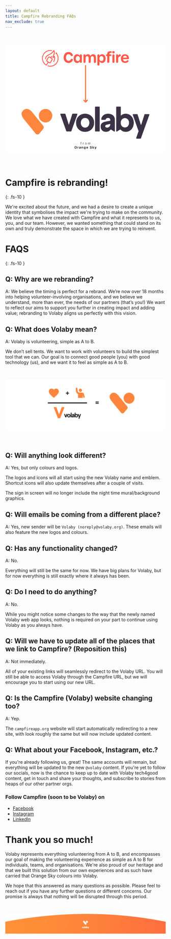 ```yaml
---
layout: default
title: Campfire Rebranding FAQs
nav_exclude: true
---
```


<style>
img {
   margin-top: 32px;
   margin-bottom: 32px;
}
</style>

<!-- FAQs for volunteers -->

![Volaby, from Orange Sky](./assets/volaby-faqs-for-managers/volaby-banner-grab.png)

# Campfire is rebranding!
{: .fs-10 }

We're excited about the future, and we had a desire to create a unique identity that symbolises the impact we're trying to make on the community. We love what we have created with Campfire and what it represents to us, you, and our team. However, we wanted something that could stand on its own and truly demonstrate the space in which we are trying to reinvent. 

# FAQS
{: .fs-10 }

## Q: Why are we rebranding?

A: We believe the timing is perfect for a rebrand. We’re now over 18 months into helping volunteer-involving organisations, and we believe we understand, more than ever, the needs of our partners (that’s you!) We want to reflect our aims to support you further in creating impact and adding value; rebranding to Volaby aligns us perfectly with this vision.

## Q: What does Volaby mean?

A: Volaby is volunteering, simple as A to B.

We don’t sell tents. We want to work with volunteers to build the simplest tool that we can. Our goal is to connect good people (you) with good technology (us), and we want it to feel as simple as A to B.

![What does the Volaby logo mean: Heart and hands up for volunteering](./assets/volaby-faqs-for-managers/volaby-logo-equation.png)

## Q: Will anything look different?

A: Yes, but only colours and logos.

The logos and icons will all start using the new Volaby name and emblem. Shortcut icons will also update themselves after a couple of visits.

The sign in screen will no longer include the night time mural/background graphics.

## Q: Will emails be coming from a different place?

A: Yes, new sender will be `Volaby (noreply@volaby.org)`. These emails will also feature the new logos and colours.

## Q: Has any functionality changed?

A: No.

Everything will still be the same for now. We have big plans for Volaby, but for now everything is still exactly where it always has been.

## Q: Do I need to do anything?

A: No.

While you might notice some changes to the way that the newly named Volaby web app looks, nothing is required on your part to continue using Volaby as you always have. 

## Q: Will we have to update all of the places that we link to Campfire? (Reposition this)

A: Not immediately.

All of your existing links will seamlessly redirect to the Volaby URL. You will still be able to access Volaby through the Campfire URL, but we will encourage you to start using our new URL.

## Q: Is the Campfire (Volaby) website changing too?

A: Yep.

The `campfireapp.org` website will start automatically redirecting to a new site, with look roughly the same but will now include updated content.

## Q: What about your Facebook, Instagram, etc.?

If you're already following us, great! The same accounts will remain, but everything will be updated to the new `@volaby` content. If you're yet to follow our socials, now is the chance to keep up to date with Volaby tech4good content, get in touch and share your thoughts, and subscribe to  stories from heaps of our other partner orgs.

### Follow Campfire (soon to be Volaby) on

* <a href="https://www.facebook.com/YourCampfireApp/" target="_blank">Facebook</a>
* <a href="https://www.instagram.com/yourcampfire/" target="_blank">Instagram</a>
* <a href="https://www.linkedin.com/company/volaby" target="_blank">LinkedIn</a>

# Thank you so much!

Volaby represents everything volunteering from A to B, and encompasses our goal of making the volunteering experience as simple as A to B for individuals, teams, and organisations. We're also proud of our heritage and that we built this solution from our own experiences and as such have carried that Orange Sky colours into Volaby.

We hope that this answered as many questions as possible. Please feel to reach out if you have any further questions or different concerns. Our promise is always that nothing will be disrupted through this period.

![Volaby, volunteering as simple as A to B](./assets/volaby-faqs-for-managers/volaby-page-footer.png)
